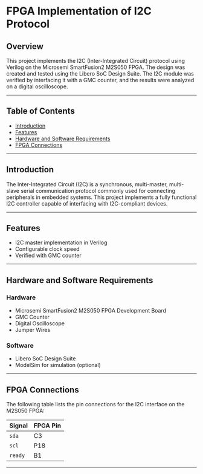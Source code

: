 # FPGA Implementation of I2C Protocol

## Overview
This project implements the I2C (Inter-Integrated Circuit) protocol using Verilog on the Microsemi SmartFusion2 M2S050 FPGA. The design was created and tested using the Libero SoC Design Suite. The I2C module was verified by interfacing it with a GMC counter, and the results were analyzed on a digital oscilloscope.

---

## Table of Contents
- [Introduction](#introduction)
- [Features](#features)
- [Hardware and Software Requirements](#hardware-and-software-requirements)
- [FPGA Connections](#fpga-connections)

---

## Introduction
The Inter-Integrated Circuit (I2C) is a synchronous, multi-master, multi-slave serial communication protocol commonly used for connecting peripherals in embedded systems. This project implements a fully functional I2C controller capable of interfacing with I2C-compliant devices.

---

## Features
- I2C master implementation in Verilog
- Configurable clock speed
- Verified with GMC counter


---

## Hardware and Software Requirements

### Hardware
- Microsemi SmartFusion2 M2S050 FPGA Development Board
- GMC Counter
- Digital Oscilloscope
- Jumper Wires

### Software
- Libero SoC Design Suite
- ModelSim for simulation (optional)

---

## FPGA Connections
The following table lists the pin connections for the I2C interface on the M2S050 FPGA:

| Signal      | FPGA Pin |
|-------------|----------|
| `sda`       | C3       |
| `scl`       | P18      |
| `ready`     | B1       |

---

